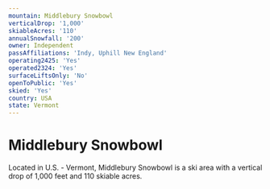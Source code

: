 ```yaml
---
mountain: Middlebury Snowbowl
verticalDrop: '1,000'
skiableAcres: '110'
annualSnowfall: '200'
owner: Independent
passAffiliations: 'Indy, Uphill New England'
operating2425: 'Yes'
operated2324: 'Yes'
surfaceLiftsOnly: 'No'
openToPublic: 'Yes'
skied: 'Yes'
country: USA
state: Vermont
---
```


# Middlebury Snowbowl

Located in U.S. - Vermont, Middlebury Snowbowl is a ski area with a vertical drop of 1,000 feet and 110 skiable acres.
